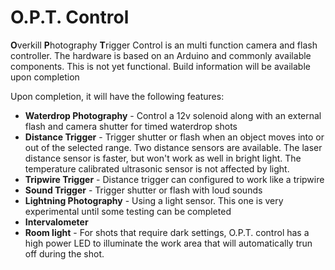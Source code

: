 # O.P.T. Control
**O**verkill **P**hotography **T**rigger Control is an multi function camera and flash controller. The hardware is based on an Arduino and commonly available components. This is not yet functional. Build information will be available upon completion

Upon completion, it will have the following features:
* **Waterdrop Photography** - Control a 12v solenoid along with an external flash and camera shutter for timed waterdrop shots
* **Distance Trigger** - Trigger shutter or flash when an object moves into or out of the selected range. Two distance sensors are available. The laser distance sensor is faster, but won't work as well in bright light. The temperature calibrated ultrasonic sensor is not affected by light.
* **Tripwire Trigger** - Distance trigger can configured to work like a tripwire
* **Sound Trigger** - Trigger shutter or flash with loud sounds
* **Lightning Photography** - Using a light sensor. This one is very experimental until some testing can be completed
* **Intervalometer**
* **Room light** - For shots that require dark settings, O.P.T. control has a high power LED to illuminate the work area that will automatically trun off during the shot.
